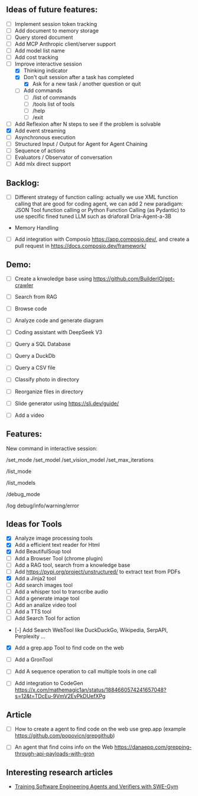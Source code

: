 ## Ideas of future features:

- [ ] Implement session token tracking
- [ ] Add document to memory storage
- [ ] Query stored document
- [ ] Add MCP Anthropic client/server support
- [ ] Add model list name 
- [ ] Add cost tracking
- [ ] Improve interactive session
    - [X] Thinking indicator
    - [X] Don't quit session after a task has completed 
        - [X] Ask for a new task / another question or quit 
    - [ ] Add commands 
        - [ ] /list of commands
        - [ ] /tools list of tools
        - [ ] /help
        - [ ] /exit
- [ ] Add Reflexion after N steps to see if the problem is solvable
- [X] Add event streaming
- [ ] Asynchronous execution
- [ ] Structured Input / Output for Agent for Agent Chaining 
- [ ] Sequence of actions
- [ ] Evaluators / Observator of conversation
- [ ] Add mlx direct support

## Backlog:

- [ ] Different strategy of function calling: actually we use XML function calling that are good for coding agent, we can add 2 new paradigam: JSON Tool function calling or Python Function Calling (as Pydantic) to use specific fined tuned LLM such as driaforall Dria-Agent-a-3B
- Memory Handling 
- [ ] Add integration with Composio https://app.composio.dev/, and create a pull request in https://docs.composio.dev/framework/ 


## Demo:

- [ ] Create a knwoledge base using https://github.com/BuilderIO/gpt-crawler 
- [ ] Search from RAG
- [ ] Browse code 
- [ ] Analyze code and generate diagram
- [ ] Coding assistant with DeepSeek V3
- [ ] Query a SQL Database
- [ ] Query a DuckDb 
- [ ] Query a CSV file
- [ ] Classify photo in directory
- [ ] Reorganize files in directory
- [ ] Slide generator using https://sli.dev/guide/ 
- [ ] Add a video


## Features:

New command in interactive session:

/set_mode 
/set_model
/set_vision_model
/set_max_iterations

/list_mode

/list_models

/debug_mode

/log debug/info/warning/error


## Ideas for Tools

- [X] Analyze image processing tools
- [X] Add a efficient text reader for Html
- [X] Add BeautifulSoup tool
- [ ] Add a Browser Tool (chrome plugin)
- [ ] Add a RAG tool, search from a knowledge base
- [ ] Add https://pypi.org/project/unstructured/ to extract text from PDFs
- [X] Add a Jinja2 tool
- [ ] Add search images tool
- [ ] Add a whisper tool to transcribe audio
- [ ] Add a generate image tool
- [ ] Add an analize video tool
- [ ] Add a TTS tool
- [ ] Add Search Tool for action
- [-] Add Search WebTool like DuckDuckGo, Wikipedia, SerpAPI, Perplexity ...
- [X] Add a grep.app Tool to find code on the web
- [ ] Add a GronTool 
- [ ] Add A sequence operation to call multiple tools in one call
- [ ] Add integration to CodeGen https://x.com/mathemagic1an/status/1884660574241657048?s=12&t=TDcEu-9VmV2EvPkDUefXPg 




## Article

- [ ] How to create a agent to find code on the web use grep.app (example https://github.com/popovicn/grepgithub)
- [ ] An agent that find coins info on the Web https://danaepp.com/grepping-through-api-payloads-with-gron 



## Interesting research articles

- [Training Software Engineering Agents and Verifiers with SWE-Gym](https://arxiv.org/pdf/2412.21139)